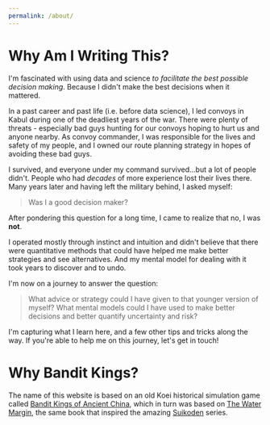 ```yaml
---
permalink: /about/
---
```


# Why Am I Writing This?

I'm fascinated with using data and science *to facilitate the best possible decision making*. Because I didn't make the best decisions when it mattered.

In a past career and past life (i.e. before data science), I led convoys in Kabul during one of the deadliest years of the war. There were plenty of threats - especially bad guys hunting for our convoys hoping to hurt us and anyone nearby. As convoy commander, I was responsible for the lives and safety of my people, and I owned our route planning strategy in hopes of avoiding these bad guys.

I survived, and everyone under my command survived...but a lot of people didn't. People who had *decades* of more experience lost their lives there. Many years later and having left the military behind, I asked myself:

> Was I a good decision maker?

After pondering this question for a long time, I came to realize that no, I was **not**.

I operated mostly through instinct and intuition and didn't believe that there were quantitative methods that could have helped me make better strategies and see alternatives. And my mental model for dealing with it took years to discover and to undo.

I'm now on a journey to answer the question:

> What advice or strategy could I have given to that younger version of myself? What mental models could I have used to make better decisions and better quantify uncertainty and risk?

I'm capturing what I learn here, and a few other tips and tricks along the way. If you're able to help me on this journey, let's get in touch!

# Why Bandit Kings?

The name of this website is based on an old Koei historical simulation game called [Bandit Kings of Ancient China](https://en.wikipedia.org/wiki/Bandit_Kings_of_Ancient_China), which in turn was based on [The Water Margin](https://en.wikipedia.org/wiki/Water_Margin), the same book that inspired the amazing [Suikoden](https://en.wikipedia.org/wiki/Suikoden) series.
